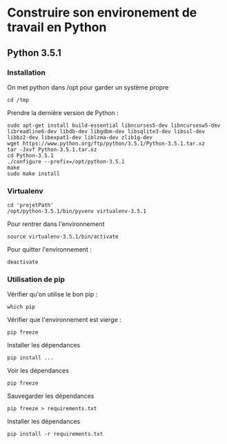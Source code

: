 Construire son environement de travail en Python
================================================

Python 3.5.1
------------

### Installation

On met python dans /opt pour garder un système propre

    cd /tmp

Prendre la dernière version de Python :

    sudo apt-get install build-essential libncurses5-dev libncursesw5-dev libreadline6-dev libdb-dev libgdbm-dev libsqlite3-dev libssl-dev libbz2-dev libexpat1-dev liblzma-dev zlib1g-dev
    wget https://www.python.org/ftp/python/3.5.1/Python-3.5.1.tar.xz
    tar -Jxvf Python-3.5.1.tar.xz
    cd Python-3.5.1
    ./configure --prefix=/opt/python-3.5.1
    make
    sudo make install

### Virtualenv

    cd 'projetPath'
    /opt/python-3.5.1/bin/pyvenv virtualenv-3.5.1

Pour rentrer dans l'environnement

    source virtualenv-3.5.1/bin/activate

Pour quitter l'environnement :

    deactivate

### Utilisation de pip

Vérifier qu'on utilise le bon pip :

    which pip

Vérifier que l'environnement est vierge :

    pip freeze

Installer les dépendances

    pip install ...

Voir les dépendances

    pip freeze

Sauvegarder les dépendances

    pip freeze > requirements.txt

Installer les dépendances

    pip install -r requirements.txt